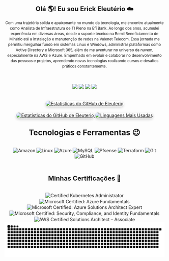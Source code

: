    <p align="center">
  </big><big><big><b>Olá 🌎! Eu sou Erick Eleutério ☁️</b></big></big></big>
</p>

<p align="center">
  <small>Com uma trajetória sólida e apaixonante no mundo da tecnologia, me encontro atualmente como Analista de Infraestrutura de TI Pleno na Efí Bank. Ao longo dos anos, acumulei experiência em diversas áreas, desde o suporte técnico na Bemil Beneficiamento de Minério até a instalação e manutenção de redes na Valenet Telecom. Essa jornada me permitiu mergulhar fundo em sistemas Linux e Windows, administrar plataformas como Active Directory e Microsoft 365, além de me aventurar no universo da nuvem, especialmente na AWS e Azure. Empenhado em evoluir e colaborar no desenvolvimento das pessoas e projetos, aprendendo novas tecnologias realizando cursos e desafios práticos constantemente.</small>
</p>
<br>
<br>

<div align="center">
  <a href="https://www.linkedin.com/in/erickeleut%C3%A9rio/" target="_blank"><img src="https://img.shields.io/badge/LinkedIn-0077B5?style=for-the-badge&logo=linkedin&logoColor=white"></a>
  <a href="https://wa.me/5531975842228?text="><img src="https://img.shields.io/badge/WhatsApp-25D366?style=for-the-badge&logo=whatsapp&logoColor=white" target="_blank"></a>
  <a href="mailto:erickeleuterio2015@gmail.com"><img src="https://img.shields.io/badge/Gmail-D14836?style=for-the-badge&logo=gmail&logoColor=white"></a> 
  <a href="https://www.credly.com/users/erick-eleuterio/badges"><img src="https://img.shields.io/badge/Credly-FF6B00.svg?style=for-the-badge&logo=Credly&logoColor=white"></a> 
</div>
<br>
<br>
</div>

<div align="center">
  <a href="https://github.com/erick-eleuterio">
    <img src="https://github-readme-stats.vercel.app/api?username=erick-eleuterio&show_icons=true&theme=dracula&locale=pt-br" alt="Estatísticas do GitHub de Eleuterio" style="border-radius: 10px; box-shadow: 0 4px 8px rgba(0, 0, 0, 0.2);" />
  </a>
</div>

<div align="center">
  <a href="https://github.com/erick-eleuterio">
    <img src="https://github-readme-stats.vercel.app/api?username=erick-eleuterio&show_icons=true&theme=dracula&locale=pt-br" alt="Estatísticas do GitHub de Eleuterio" style="border-radius: 10px; box-shadow: 0 4px 8px rgba(0, 0, 0, 0.2);" />
  </a>
  <a href="https://github.com/erick-eleuterio">
    <img src="https://github-readme-stats.vercel.app/api/top-langs/?username=erick-eleuterio&layout=compact&theme=dracula&locale=pt-br" alt="Linguagens Mais Usadas" style="border-radius: 10px; box-shadow: 0 4px 8px rgba(0, 0, 0, 0.2); margin-top: 20px;" />
  </a>
</div>


</div>
<br>
<p align="center">
  </big></big></big></big><big><big><big><b>Tecnologias e Ferramentas 😉️</b></big></big></big></big></big></big></big>
</p>



<div align="center" valign="top"><br>
  <img align="center" alt="Amazon" height="30" width="110" src="https://img.shields.io/badge/Amazon_AWS-232F3E?style=for-the-badge&logo=amazon-aws&logoColor=white">
  <img align="center" alt="Linux" height="30" width="100" src="https://img.shields.io/badge/Linux-FCC624?style=for-the-badge&logo=linux&logoColor=black">
  <img align="center" alt="Azure" height="30" width="130" src="https://img.shields.io/badge/Microsoft_Azure-0089D6?style=for-the-badge&logo=microsoft-azure&logoColor=white">
  <img align="center" alt="MySQL" height="30" width="100" src="https://img.shields.io/badge/MySQL-4479A1.svg?style=for-the-badge&logo=MySQL&logoColor=white">
  <img align="center" alt="Pfsense" height="30" width="100" src="https://img.shields.io/badge/pfSense-212121.svg?style=for-the-badge&logo=pfSense&logoColor=white">
  <img align="center" alt="Terraform" height="30" width="110" src="https://img.shields.io/badge/Terraform-844FBA.svg?style=for-the-badge&logo=Terraform&logoColor=white">
  <img align="center" alt="Git" height="30" width="80" src="https://img.shields.io/badge/Git-F05032.svg?style=for-the-badge&logo=Git&logoColor=white">
  <img align="center" alt="GitHub" height="30" width="100" src="https://img.shields.io/badge/GitHub-181717.svg?style=for-the-badge&logo=GitHub&logoColor=white">



</div><br>

</div>
<br>
<p align="center">
  </big></big></big></big></big><big><big><b>Minhas Certificações 🥇</b></big></big></big></big></big></big></big>
</p>

<div align="center" valign="top"><br>
   <img align="center" src="https://images.credly.com/size/100x100/images/44e2c252-5d19-4574-9646-005f7225bf53/image.png" alt="Certified Kubernetes Administrator" width="100" height="100"> 
   <img align="center" src="https://images.credly.com/size/100x100/images/00634f82-b07f-4bbd-a6bb-53de397fc3a6/image.png" alt="Microsoft Certified: Azure Fundamentals" width="100" height="100"> 
   <img align="center" src="https://images.credly.com/size/100x100/images/be8fcaeb-c769-4858-b567-ffaaa73ce8cf/image.png" alt="Microsoft Certified: Azure Solutions Architect Expert" width="100" height="100"> 
   <img align="center" src="https://images.credly.com/size/100x100/images/fc1352af-87fa-4947-ba54-398a0e63322e/security-compliance-and-identity-fundamentals-600x600.png" alt="Microsoft Certified: Security, Compliance, and Identity Fundamentals" width="100" height="100"> 
   <img align="center" src="https://images.credly.com/size/100x100/images/0c6d9839-f468-4adc-987d-5cfae4a9ee67/image.png" alt="AWS Certified Solutions Architect – Associate" width="100" height="100"> 

   <div align="center">


  
</div>

<picture align="center">
  <source media="(prefers-color-scheme: dark)" srcset="https://raw.githubusercontent.com/erick-eleuterio/erick-eleuterio/output/github-contribution-grid-snake-dark.svg">
  <source media="(prefers-color-scheme: light)" srcset="https://raw.githubusercontent.com/erick-eleuterio/erick-eleuterio/output/github-contribution-grid-snake-dark.svg">
  <img align="center" alt="github contribution grid snake animation" src="https://raw.githubusercontent.com/erick-eleuterio/erick-eleuterio/output/github-contribution-grid-snake.svg">
</picture>



